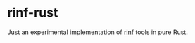 # rinf-rust

Just an experimental implementation of [rinf](https://github.com/cunarist/rinf/tree/main/flutter_ffi_plugin/bin) tools in pure Rust.
